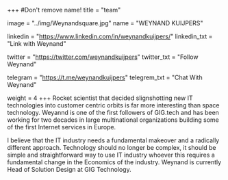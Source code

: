 +++
#Don't remove name!
title = "team"

image = "../img/Weynandsquare.jpg"
name = "WEYNAND KUIJPERS"

linkedin = "https://www.linkedin.com/in/weynandkuijpers/"
linkedin_txt = "Link with Weynand"

twitter = "https://twitter.com/weynandkuijpers"
twitter_txt = "Follow Weynand"

telegram = "https://t.me/weynandkuijpers"
telegrem_txt = "Chat With Weynand"

weight = 4
+++
Rocket scientist that decided slignshotting new IT technologies into customer centric orbits is far more interesting than space technology.  Weyannd is one of the first followers of GIG.tech and has been working for two decades in large multinational organizations building some of the first Internet services in Europe.

I believe that the IT industry needs a fundamental makeover and a radically different approach. Technology should no longer be complex, it should be simple and straightforward way to use IT industry whoever this requires a fundamental change in the Economics of the industry. Weynand is currently Head of Solution Design at GIG Technology.
